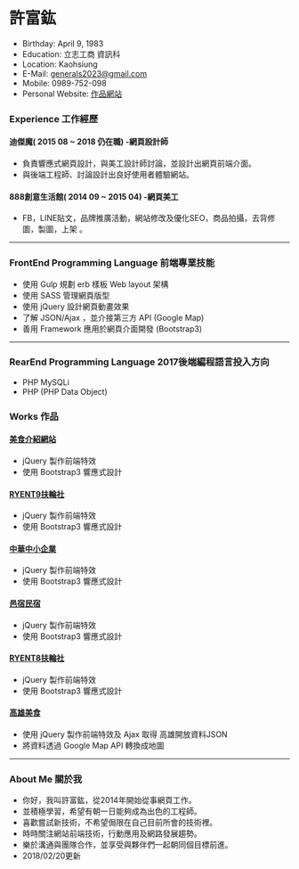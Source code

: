 # 許富鈜
- Birthday: April 9, 1983
- Education: 立志工商 資訊科
- Location: Kaohsiung
- E-Mail: generals2023@gmail.com
- Mobile: 0989-752-098
- Personal Website: <a href="http://generals.clouds.twgogo.org/wj1_1/" target="_blank">作品網站</a>
### Experience 工作經歷

#### 迪傑魔( 2015 08 ~ 2018 仍在職) -網頁設計師
- 負責響應式網頁設計，與美工設計師討論，並設計出網頁前端介面。
- 與後端工程師、討論設計出良好使用者體驗網站。

#### 888創意生活館( 2014 09 ~ 2015 04) -網頁美工
- FB，LINE貼文，品牌推廣活動，網站修改及優化SEO，商品拍攝，去背修圖，製圖，上架 。
-----------------------------------
### FrontEnd Programming Language 前端專業技能
- 使用 Gulp 規劃 erb 樣板 Web layout 架構
- 使用 SASS 管理網頁版型
- 使用 jQuery 設計網頁動畫效果
- 了解 JSON/Ajax ，並介接第三方 API (Google Map)
- 善用 Framework 應用於網頁介面開發 (Bootstrap3)

 -----------------------------------
### RearEnd Programming Language 2017後端編程語言投入方向
 - PHP MySQLi
 - PHP (PHP Data Object)

### Works 作品
#### <a href="" target="_blank">美食介紹網站</a>
 - jQuery 製作前端特效
 - 使用 Bootstrap3 響應式設計

#### <a href="" target="_blank">RYENT9扶輪社</a>
 - jQuery 製作前端特效
 - 使用 Bootstrap3 響應式設計

#### <a href="http://generals.clouds.twgogo.org/citma/" target="_blank">中華中小企業</a>
 - jQuery 製作前端特效
 - 使用 Bootstrap3 響應式設計

#### <a href="http://generals.clouds.twgogo.org/xshtec/" target="_blank">邑宿民宿</a>
 - jQuery 製作前端特效
 - 使用 Bootstrap3 響應式設計

#### <a href="http://generals.clouds.twgogo.org/ryent8/" target="_blank">RYENT8扶輪社</a>
 - jQuery 製作前端特效
 - 使用 Bootstrap3 響應式設計

#### <a href="http://generals.web.youp.ga/google-api/google_map/" target="_blank">高雄美食</a>
 - 使用 jQuery 製作前端特效及 Ajax 取得 高雄開放資料JSON
 - 將資料透過 Google Map API 轉換成地圖

<hr>

### About Me 關於我
 - 你好，我叫許富鈜，從2014年開始從事網頁工作。
 - 並積極學習，希望有朝一日能夠成為出色的工程師。
 - 喜歡嘗試新技術，不希望侷限在自己目前所會的技術裡。
 - 時時關注網站前端技術，行動應用及網路發展趨勢。
 - 樂於溝通與團隊合作，並享受與夥伴們一起朝同個目標前進。
 - 2018/02/20更新
